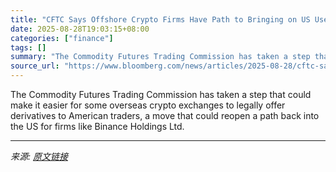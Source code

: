 ```yaml
---
title: "CFTC Says Offshore Crypto Firms Have Path to Bringing on US Users"
date: 2025-08-28T19:03:15+08:00
categories: ["finance"]
tags: []
summary: "The Commodity Futures Trading Commission has taken a step that could make it easier for some overseas crypto exchanges to legally offer derivatives to American traders, a move that could reopen a path"
source_url: "https://www.bloomberg.com/news/articles/2025-08-28/cftc-says-offshore-crypto-exchanges-have-path-to-bringing-on-us-users"
---
```


The Commodity Futures Trading Commission has taken a step that could make it easier for some overseas crypto exchanges to legally offer derivatives to American traders, a move that could reopen a path back into the US for firms like Binance Holdings Ltd.

---

*来源: [原文链接](https://www.bloomberg.com/news/articles/2025-08-28/cftc-says-offshore-crypto-exchanges-have-path-to-bringing-on-us-users)*
